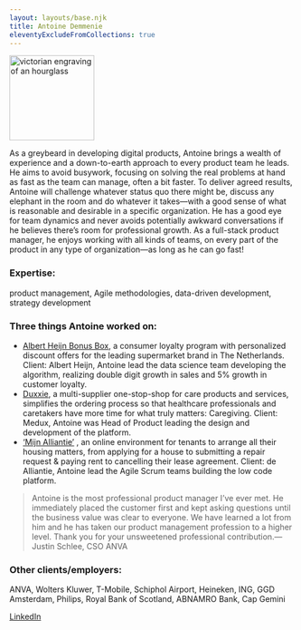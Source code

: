 ```yaml
---
layout: layouts/base.njk
title: Antoine Demmenie
eleventyExcludeFromCollections: true
---
```

<p><img src="/images/KBicons-zandloper.jpg" width="150" alt="victorian engraving of an hourglass"></p>
As a greybeard in developing digital products, Antoine brings a wealth of experience and a down-to-earth approach to every product team he leads. He aims to avoid busywork, focusing on solving the real problems at hand as fast as the team can manage, often a bit faster.  To deliver agreed results, Antoine will challenge whatever status quo there might be, discuss any elephant in the room and do whatever it takes—with a good sense of what is reasonable and desirable in a specific organization. He has a good eye for team dynamics and never avoids potentially awkward conversations if he believes there’s room for professional growth. As a full-stack product manager, he enjoys working with all kinds of teams, on every part of the product in any type of organization—as long as he can go fast!

### Expertise: 
product management, Agile methodologies, data-driven development, strategy development

### Three things Antoine worked on:
* [Albert Heijn Bonus Box](https://www.ah.nl/acties/bonusbox), a consumer loyalty program with personalized discount offers for the leading supermarket brand in The Netherlands. Client: Albert Heijn, Antoine lead the data science team developing the algorithm, realizing double digit growth in sales and 5% growth in customer loyalty.
* [Duxxie](https://duxxie.nl), a multi-supplier one-stop-shop for care products and services, simplifies the ordering process so that healthcare professionals and caretakers have more time for what truly matters: Caregiving. Client: Medux, Antoine was Head of Product leading the design and development of the platform.
*  [‘Mijn Alliantie’](https://www.de-alliantie.nl/) , an online environment for tenants to arrange all their housing matters, from applying for a house to submitting a repair request & paying rent to cancelling their lease agreement. Client: de Alliantie, Antoine lead the Agile Scrum teams building the low code platform.

> Antoine is the most professional product manager I’ve ever met. He immediately placed the customer first and kept asking questions until the business value was clear to everyone. We have learned a lot from him and he has taken our product management profession to a higher level. Thank you for your unsweetened professional contribution.—Justin Schlee, CSO ANVA  

### Other clients/employers:
ANVA, Wolters Kluwer, T-Mobile, Schiphol Airport, Heineken, ING, GGD Amsterdam, Philips, Royal Bank of Scotland, ABNAMRO Bank, Cap Gemini

[LinkedIn](https://www.linkedin.com/in/antoinedemmenie/)



